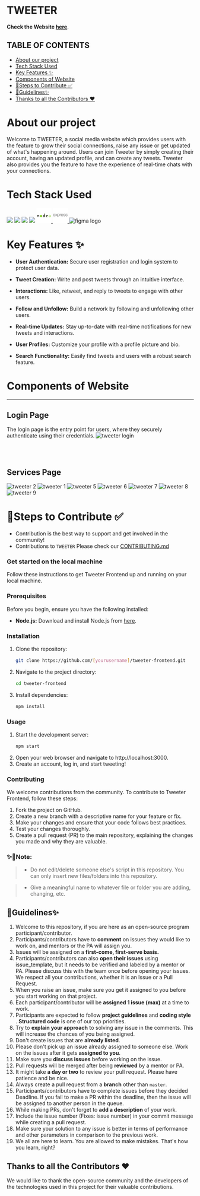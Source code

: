 # TWEETER

**Check the Website [here](https://tweeter-frontend-sooty.vercel.app/login)**.

## TABLE OF CONTENTS

- [About our project](#About-our-project)
- [Tech Stack Used](#Tech-Stack-Used)
- [Key Features ✨](#Key-Features-✨)
- [Components of Website](#Components-of-Website)
- [🔖Steps to Contribute ✅](#🔖Steps-to-Contribute-✅)
- [🔑Guidelines✨](#🔑Guidelines✨)
- [Thanks to all the Contributors ❤️](#thanks-to-all-the-contributors-%EF%B8%8F)

# About our project

Welcome to TWEETER, a social media website which provides users with the feature to grow their social connections, raise any issue or get updated of what's happening around. Users can join Tweeter by simply creating their account, having an updated profile, and can create any tweets. Tweeter also provides you the feature to have the experience of real-time chats with your connections.

# Tech Stack Used

<div align="left">
 <img src="https://img.shields.io/badge/HTML5-E34F26.svg?style=for-the-badge&logo=HTML5&logoColor=white">
 <img src="https://img.shields.io/badge/CSS3-1572B6.svg?style=for-the-badge&logo=CSS3&logoColor=white">
 <img src="https://img.shields.io/badge/JavaScript-F7DF1E.svg?style=for-the-badge&logo=JavaScript&logoColor=white">
 <img src="https://img.shields.io/badge/-ReactJs-61DAFB?logo=react&logoColor=white&style=for-the-badge">
  <a href="https://nodejs.org" target="_blank" rel="noreferrer"> <img src="https://raw.githubusercontent.com/devicons/devicon/master/icons/nodejs/nodejs-original-wordmark.svg" alt="nodejs" width="40" height="40"/> </a><a href="https://expressjs.com" target="_blank" rel="noreferrer"> <img src="https://raw.githubusercontent.com/devicons/devicon/master/icons/express/express-original-wordmark.svg" alt="express" width="40" height="40"/> </a><a> <img src="https://cdn.jsdelivr.net/gh/devicons/devicon/icons/figma/figma-original.svg" height="40" width="52" alt="figma logo"  /></a>
</div>


# Key Features ✨

- **User Authentication:** Secure user registration and login system to protect user data.

- **Tweet Creation:** Write and post tweets through an intuitive interface.

- **Interactions:** Like, retweet, and reply to tweets to engage with other users.

- **Follow and Unfollow:** Build a network by following and unfollowing other users.

- **Real-time Updates:** Stay up-to-date with real-time notifications for new tweets and interactions.

- **User Profiles:** Customize your profile with a profile picture and bio.

- **Search Functionality:** Easily find tweets and users with a robust search feature.

# Components of Website
---
 
## Login Page
The login page is the entry point for users, where they securely authenticate using their credentials.
![tweeter login](https://user-images.githubusercontent.com/104606182/216806589-f8b0da49-5e79-4acf-89b3-1bd48c2735d4.PNG)

<br>
  
<br>

## Services Page

![tweeter 2](https://user-images.githubusercontent.com/104606182/216806632-5243785a-56eb-49eb-a251-c9c2736dfb2f.PNG)
![tweeter 1](https://user-images.githubusercontent.com/104606182/216806660-7ce5e45a-0780-43b0-b7d6-d186693b0746.PNG)
![tweeter 5](https://user-images.githubusercontent.com/104606182/216806661-0cd4e4a9-2f8f-4d31-b77a-aa4dfe0cf72b.PNG)
![tweeter 6](https://user-images.githubusercontent.com/104606182/216806663-9ad60ccc-46a2-446d-adf3-b1cb47e91fdc.PNG)
![tweeter 7](https://user-images.githubusercontent.com/104606182/216806664-0a591521-af34-471c-b954-791b8fd5228f.PNG)
![tweeter 8](https://user-images.githubusercontent.com/104606182/216806666-0f982288-6447-4628-9f29-ffd29946e9f7.PNG)
![tweeter 9](https://user-images.githubusercontent.com/104606182/216806667-b4b4940d-3fba-45f1-87b3-514fbdd6338a.PNG)

# 🔖Steps to Contribute ✅

- Contribution is the best way to support and get involved in the community!
- Contributions to `TWEETER` Please check our [CONTRIBUTING.md](./CONTRIBUTING.md)
   <br>

### Get started on the local machine

Follow these instructions to get Tweeter Frontend up and running on your local machine.

### Prerequisites

Before you begin, ensure you have the following installed:

- **Node.js:** Download and install Node.js from [here](https://nodejs.org/).

### Installation

1. Clone the repository:

   ```bash
   git clone https://github.com/[yourusername]/tweeter-frontend.git

2. Navigate to the project directory:

   ```bash
   cd tweeter-frontend

3. Install dependencies:

   ```bash
   npm install

### Usage

1. Start the development server:
   ```bash
   npm start
2. Open your web browser and navigate to http://localhost:3000.
3. Create an account, log in, and start tweeting!

### Contributing

We welcome contributions from the community. To contribute to Tweeter Frontend, follow these steps:

1. Fork the project on GitHub.
2. Create a new branch with a descriptive name for your feature or fix.
3. Make your changes and ensure that your code follows best practices.
4. Test your changes thoroughly.
5. Create a pull request (PR) to the main repository, explaining the changes you made and why they are valuable.

### ✨🔨Note:

> - Do not edit/delete someone else's script in this repository. You can only insert new files/folders into this repository.

  > - Give a meaningful name to whatever file or folder you are adding, changing, etc. 
 
 ## 🔑Guidelines✨

1. Welcome to this repository, if you are here as an open-source program participant/contributor.
2. Participants/contributors have to **comment** on issues they would like to work on, and mentors or the PA will assign you.
3. Issues will be assigned on a **first-come, first-serve basis.**
4. Participants/contributors can also **open their issues** using issue_template,
but it needs to be verified and labeled by a mentor or PA. Please discuss this with the team once before opening your issues. We respect all your contributions, whether 
it is an Issue or a Pull Request.
6. When you raise an issue, make sure you get it assigned to you before you start working on that project.
7. Each participant/contributor will be **assigned 1 issue (max)** at a time to work.
8. Participants are expected to follow **project guidelines** and **coding style** . **Structured code** is one of our top priorities.
9. Try to **explain your approach** to solving any issue in the comments. This will increase the chances of you being assigned.
10. Don't create issues that are **already listed**.
11. Please don't pick up an issue already assigned to someone else. Work on the issues after it gets **assigned to you**.
12. Make sure you **discuss issues** before working on the issue.
13. Pull requests will be merged after being **reviewed** by a mentor or PA.
14. It might take **a day or two** to review your pull request. Please have patience and be nice.
15. Always create a pull request from a **branch** other than `master`.
16. Participants/contributors have to complete issues before they decided Deadline. If you fail to make a PR within the deadline, then the issue will be assigned to 
another person in the queue.
17. While making PRs, don't forget to **add a description** of your work.
18. Include the issue number (Fixes: issue number) in your commit message while creating a pull request.
19. Make sure your solution to any issue is better in terms of performance and other parameters in comparison to the previous work.
20. We all are here to learn. You are allowed to make mistakes. That's how you learn, right?

## Thanks to all the Contributors ❤️

We would like to thank the open-source community and the developers of the technologies used in this project for their valuable contributions.
